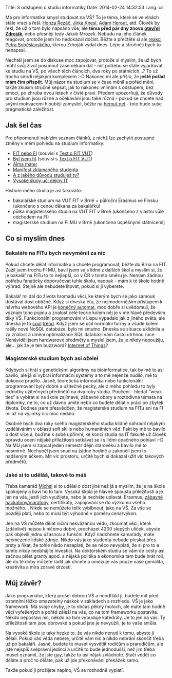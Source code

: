Title: S odstupem o studiu informatiky
Date: 2014-02-24 14:32:53
Lang: cs

Má pro informatika smysl studovat na VŠ? To je téma, které se ve vlnách stále vrací a řeší. [Honza Řezáč](http://blog.filosof.biz/vysoke-skoly-lzou/), [Jirka Knesl](http://www.knesl.com/articles/view/ma-smysl-studovat-informatiku), [Adam](http://www.herout.net/blog/2012/01/proc-nestudovat-na-vysoke-skole/) [Herout](http://www.herout.net/blog/2012/01/proc-studovat-na-vysoke-skole/), atd. Člověk by řekl, že už o tom bylo napsáno vše, ale **téma před pár dny znovu [otevřel Zdroják](http://www.zdrojak.cz/clanky/muj-nazor-ma-smysl-studovat-informatiku-vysoke-skole/)**, nebo přesněji tedy Jakub Mrozek. Nebudu na jeho článek reagovat, protože jsem ho nedokázal dočíst. Běžte a přečtěte si ale [reakci Petra Soběslavského](http://www.zdrojak.cz/clanky/muj-nazor-studium-informatiky-vs-ma-smysl/), kterou Zdroják vydal dnes. Lépe a stručněji bych to nenapsal.

Nechtěl jsem se do diskuse moc zapojovat, protože si myslím, že už bych mohl svůj život posunout zase někam dál - mít potřebu se stále vyjadřovat ke studiu na VŠ, po všech těch článcích, dva roky po státnicích...? To už trochu smrdí nějakým komplexem :-D Nakonec mi ale přišlo, že **ještě pořád mám čím přispět**. Můj názor na studium se v čase měnil a pořád mění, takže zkusím stručně sepsat, jak to nakonec vnímám s odstupem, bez emocí, po zhruba dvou letech v čisté praxi. Předem upozorňuji, že důvody pro studium jsou různé a očekávání jsou také různá - pokud se chcete nad svými motivacemi hlouběji zamyslet, běžte na [herout.net](http://www.herout.net/) - toto bude suše pragmatická záležitost.

## Jak šel čas

Pro připomenutí nabízím seznam článků, z nichž lze zachytit postupné změny v mém pohledu na studium informatiky:

- [FIT nebo FI]({filename}/2010-12-04_fit-nebo-fi.md) (souvisí s [Text o FIT VUT]({filename}/2013-03-05_text-o-fit-vut.md))
- [Byl jsem fit]({filename}/2011-05-09_byl-jsem-fit.md) (souvisí s [Text o FIT VUT]({filename}/2013-03-05_text-o-fit-vut.md))
- [Alma mater]({filename}/2011-12-25_alma-mater.md)
- [Manifest zklamaného studenta]({filename}/2012-01-23_manifest-zklamaneho-studenta.md)
- [A z jakého důvodu studuješ ty?]({filename}/2012-05-31_a-z-jakeho-duvodu-studujes-ty.md)
- [Vysoké školy učí dějiny IT]({filename}/2012-06-06_vysoke-skoly-uci-dejiny-it.md)

Historie mého studia je asi takováto:

- bakalářské studium na VUT FIT v Brně + půlroční Erasmus ve Finsku (ukončeno s cenou děkana za bakalářku)
- půlka magisterského studia na VUT FIT v Brně (ukončeno z vlastní vůle odchodem na FI)
- magisterské studium na FI MU v Brně (ukončeno úspěšnými státnicemi)

## Co si myslím dnes

### Bakaláře na FITu bych nevyměnil za nic

Pokud chcete dělat informatiku a chcete programovat, běžte do Brna na FIT. Zažil jsem trochu FI MU, bavil jsem se s lidmi z dalších škol a myslím si, že je bakalář na FITu to to nejlepší, co v ČR v tomto směru je. Nemám žádnou potřebu fanaticky doporučovat tuhle školu, naopak - mám k té škole hodně výhrad. Stejně ale nebudete litovat, pokud si ji vyberete.

Bakalář mi dal do života hromadu věcí, ke kterým bych se jako samouk dostával dost obtížně. Když si dneska čtu, že nejmodernějším přístupem k návrhu webového API je [konečný automat](https://github.com/apiaryio/api-blueprint/tree/resource-blueprint), moc dobře si uvědomuji, že význam toho pojmu a znalost celé teorie kolem něj je v mé hlavě především díky VŠ. Funkcionální programování v Lispu vypadalo jak z jiného světa, ale dneska je to [cool](http://www.meetup.com/Lambda-Meetup-Group/) [trend](http://rarous.net/weblog/448-deset-duvodu-proc-nepouzivat-funkcionalni-jazyky.aspx). Když jsem se učil normální formy a všude kolem rašily nové NoSQL databáze, bylo mi smutno. Dneska se situace uklidnila a za znalost a umění optimalizace SQL databází vám často utrhnou ruce. Nenáviděl jsem hardwarové předměty a myslel jsem, že je nikdy nepoužiju, ale... jak že je ten buzzword? [Internet of Things](https://en.wikipedia.org/wiki/Internet_of_Things)?

### Magisterské studium bych asi oželel

Kdybych si hrál s genetickými algoritmy na bioinformatice, tak by mě to asi bavilo, ale já si vybral informační systémy a to mě nejenže nudilo, mě to dokonce prudilo. Jasně, teoretická informatika nebo funkcionální programování byly dobré a užitečné pecky, ale z mého pohledu to byly jednotky užitečných předmětů na dva roky studia. Poučení - hledat "weak ties" a vybírat si na škole zajímavé, zábavné obory a roztodivná témata na diplomky, ne to, co už dávno umíte nebo co budete dělat v práci po zbytek života. Dodnes jsem přesvědčen, že magisterské studium na FITu ani na FI mi až na výjimky nic moc nedalo.

Osobně bych dva roky svého magisterského studia klidně nahradil nějakým vzděláváním v oblasti soft skills nebo humanitních věd. Fakt by mě to bavilo o dost více a, buďme k sobě upřímní, ke konci studia na IT fakultě už člověk opravdu ocení nějaké příležitosti setkávat se i s lidmi opačného pohlaví :-D Na MU jsem si zapsal jeden semestr dějin starověku a bavilo mě to nesmírně. Nechyběl jsem snad na žádné hodině a zakončil jsem to nadšeným áčkem. Mít víc prostoru, určitě bych si dokázal užít víc takových předmětů.

### Jaké si to uděláš, takové to máš

Třeba kamarád [Michal](http://michalwiglasz.cz/) si to udělal o dost jiné než já a myslím, že je na škole spokojený a baví ho to tam. Vysoká škola je hlavně spousta příležitostí a je jen na vás, jestli jich využijete, nebo je necháte uplavat. Erasmus, [zábavné hackatony/maratony](http://www.herout.net/blog/2014/02/gamedev-half-marathon/), certifikáty, zapojování se do výzkumu všeho možného... Nikde se nemůžete tolik vyblbnout, jako na VŠ. Za vše se později platí, nebo to musí být výhodné v poměru cena/výkon.

Jen na VŠ můžete dělat ničím nesvázanou vědu, zkoumat věci, které (zdánlivě) nejsou k ničemu dobré, procházet 4200 slepých uliček, abyste pak objevili jednu úžasnou a funkční. Když nadchnete kamarády, máte neomezené lidské zdroje. Nikdo vás jako studenta nebude pleskat přes prsty a říkat, že tohle nikdo nezaplatí, že se něco nevyplatí, že si pro to a tamto nikdy neobhájíte investici. Na doktorském studiu se vám do cesty asi začnou plést granty apod. a nějaká politika a ekonomika tam bude hrát roli, ale do té doby můžete řádit jak chcete a omezuje vás pouze vaše genialita, kreativita a míra zdravé drzosti.

## Můj závěr?

Jako programátor, který prošel dobrou VŠ a neodflákl ji, budete mít před ostatními těžko smazatelný náskok v základech a rozhledu. VŠ je jako framework. Má svoje chyby, je to občas pěkný moloch, ale máte tam hodně věcí vyřešených a pořád záleží na vás, co na tom frameworku postavíte. Někdo nepostaví nic, někdo na tom vybuduje katedrály. Je to jen na vás. Ty příležitosti tam jsou obrovské a pokud jste je nevyužili, je to vaše smůla.

Na vysoké škole je taky hezké to, že vás nikdo nenutí k tomu, abyste ji dělali. Pokud vás věda nebere, určitě vám nic a nikdo nebrání skončit třeba už po bakaláři. Jasně, budete to muset vysvětlit rodičům a prarodičům, ale jste nejspíš svéprávní jedinci a určitě to bude jednodušší, než jim třeba muset oznámit, že jste gay, takže to asi nějak zvládnete. Stačí vědět co děláte a proč to děláte, pak už jde překonávání překážek samo.

Takže pokud ji prožijete naplno, VŠ se rozhodně vyplatí.
